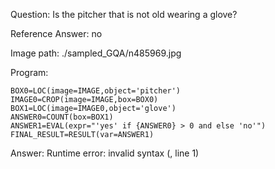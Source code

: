 Question: Is the pitcher that is not old wearing a glove?

Reference Answer: no

Image path: ./sampled_GQA/n485969.jpg

Program:

```
BOX0=LOC(image=IMAGE,object='pitcher')
IMAGE0=CROP(image=IMAGE,box=BOX0)
BOX1=LOC(image=IMAGE0,object='glove')
ANSWER0=COUNT(box=BOX1)
ANSWER1=EVAL(expr="'yes' if {ANSWER0} > 0 and else 'no'")
FINAL_RESULT=RESULT(var=ANSWER1)
```
Answer: Runtime error: invalid syntax (<string>, line 1)

